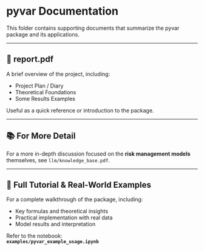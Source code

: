 # pyvar Documentation

This folder contains supporting documents that summarize the pyvar package and its applications.

---

## 📄 report.pdf

A brief overview of the project, including:
- Project Plan / Diary
- Theoretical Foundations
- Some Results Examples

Useful as a quick reference or introduction to the package.

---

## 📚 For More Detail

For a more in-depth discussion focused on the **risk management models** themselves, see `llm/knowledge_base.pdf`.

---

## 📘 Full Tutorial & Real-World Examples

For a complete walkthrough of the package, including:
- Key formulas and theoretical insights
- Practical implementation with real data
- Model results and interpretation

Refer to the notebook:  
**`examples/pyvar_example_usage.ipynb`**
